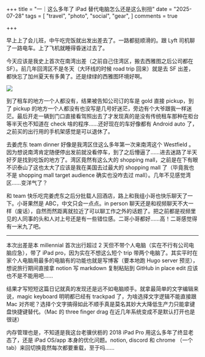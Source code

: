 +++
title = "一｜这么多年了 iPad 替代电脑怎么还是这么别扭"
date = "2025-07-28"
tags = [
    "travel",
    "photo",
    "social",
    "gear",
]
comments = true

+++

早上上了会儿班，中午吃完饭就出发出差去了。一路都挺顺滑的。跟 Lyft 司机聊了一路电车。上了飞机就睡得昏迷过去了。

今天应该是我史上首次在南湾出差（之前自己住湾区，搬去西雅图之后公司都在 SF）。前几年回湾区不是冬天（大环线的时候 road trip 回来）就是去 SF 出差，都快忘了加州夏天有多黄了。还是绿绿的西雅图环境好啊。

![](https://media.douchi.space/douchi/media_attachments/files/114/934/855/754/517/540/original/b5b6c43ac125c861.jpg)

到了租车的地方一个人都没有，结果被告知公司订的车是 gold 直接 pickup，到了 pickup 的地方一个人都没有也没写是几号好迷茫，旁边有个大爷跟我一样迷茫。最后开走一辆到门口直接看驾照出去了才发现真的是没有传统租车那种在柜台等半天也不知道在 check 啥的程序……还好现在的车好像都有 Android auto 了，之前买的出行用的手机架感觉是可以退休了。

去姜虎东 team dinner 好像是我湾区住这么多年第一次来南湾这个 Westfield 。因为想说南湾肯定随便停出发前就没看停车，到了之后懵逼了……进去迷路了半天好歹是找到吃饭的地方了。湾区竟然有这么大的 shopping mall，之前是在下有眼不识泰山了这也太大了应该是我在美国去过最大的 shopping mall 了（毕竟我也不是 shopping mall target audience 确实也没咋去过 mall）。几年不见感觉湾区……变洋气了？

和 team 快乐吃完姜虎东之后分批载人回酒店，路上和我组小哥也快乐聊天了一下。小哥果然是 ABC，中文只会一点点。in person 聊天还是和视频聊天不大一样（废话），自然而然距离就拉近了可以聊工作之外的话题了。把之前都是视频里见的人同事的头和人对上号还是有一些错位感。二哥小哥都好……高！二哥感觉得有一米九了吧。

---

本次出差是本 millennial 首次出行超过 2 天但不带个人电脑（实在不行有公司电脑应急），带了 iPad pro，因为实在不想这么短个 trip 带两个电脑了。其实平时在家个人电脑用最多的电脑有的功能也就是写博客（要本地跑 Hugo server 预览），想说旅行期间直接拿 notion 写 markdown 复制粘贴到 GitHub in place edit 应该也不是不能用吧……

结果才写短短这篇日记就真的发现还是远不如电脑顺手。就拿最简单的文字编辑来说，magic keyboard 明明都已经有 trackpad 了，为啥选择文字逻辑不能直接跟 Mac 对齐呢？选择个文字搞得如此不顺手真是莫名其妙大大降低生产力只能拿键盘快捷键替代。（Mac 的 three finger drag 在近几年系统变成不是默认打开也是很谜）

内存管理也是，不知道是我这台老骥伏枥的 2018 iPad Pro 用这么多年了终显老态了，还是 iPad OS/app 本身的优化问题。notion, discord 和 chrome （一个 tab）来回切换竟然每次都要重载，至于吗……
